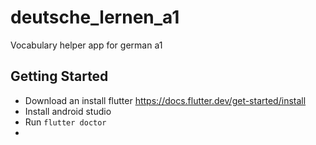 # deutsche_lernen_a1

Vocabulary helper app for german a1

## Getting Started

* Download an install flutter https://docs.flutter.dev/get-started/install
* Install android studio
* Run `flutter doctor`
* 